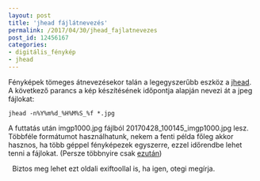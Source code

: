 ```yaml
---
layout: post
title: 'jhead fájlátnevezés'
permalink: /2017/04/30/jhead_fajlatnevezes
post_id: 12456167
categories: 
- digitális_fénykép
- jhead
---
```


Fényképek tömeges átnevezésekor talán a legegyszerűbb eszköz a 
[jhead](http://www.sentex.net/~mwandel/jhead/). A következő parancs a kép készítésének időpontja alapján nevezi át a jpeg fájlokat:

```
jhead -n%Y%m%d_%H%M%S_%f *.jpg
```

A futtatás után imgp1000.jpg fájlból 20170428_100145_imgp1000.jpg lesz. Többféle formátumot használhatunk, nekem a fenti példa főleg akkor hasznos, ha több géppel fényképezek egyszerre, ezzel időrendbe lehet tenni a fájlokat. (Persze többnyire csak 
[ezután](http://commandline.blog.hu/2011/05/23/digitalis_fenykep_datumanak_modositasa))

 
Biztos meg lehet ezt oldali exiftoollal is, ha igen, otegi megírja.